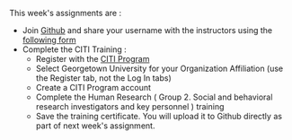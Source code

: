 This week's assignments are :

- Join [Github](https://github.com/) and share your username with the instructors using the [following form](https://forms.gle/h8EfYG188GBXW5d88)
- Complete the CITI Training :
  - Register with the [CITI Program](https://www.citiprogram.org/index.cfm?pageID=154&icat=0&clear=1)
  - Select Georgetown University for your Organization Affiliation (use the Register tab, not the Log In tabs)
  - Create a CITI Program account
  - Complete the Human Research ( Group 2. Social and behavioral research investigators and key personnel ) training
  - Save the training certificate. You will upload it to Github directly as part of next week's assignment.
